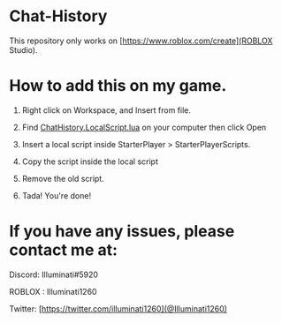 # Chat-History
This repository only works on [https://www.roblox.com/create](ROBLOX Studio).

# How to add this on my game.
1. Right click on Workspace, and Insert from file.

2. Find [ChatHistory.LocalScript.lua](ChatHistory.LocalScript.lua) on your computer then click Open

3. Insert a local script inside StarterPlayer > StarterPlayerScripts.

4. Copy the script inside the local script

5. Remove the old script.

6. Tada! You're done!


# If you have any issues, please contact me at:
Discord: Illuminati#5920

ROBLOX : Illuminati1260

Twitter: [https://twitter.com/illuminati1260](@Illuminati1260)


